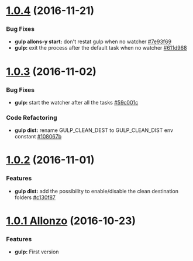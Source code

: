 <a name="1.0.4"></a>
# [1.0.4](https://github.com/CodeCorico/allons-y-gulp/compare/1.0.3...1.0.4) (2016-11-21)

### Bug Fixes
* **gulp allons-y start:** don't restat gulp when no watcher [#7e93f69](https://github.com/CodeCorico/allons-y-gulp/commit/7e93f69)
* **gulp:** exit the process after the default task when no watcher [#611d968](https://github.com/CodeCorico/allons-y-gulp/commit/611d968)

<a name="1.0.3"></a>
# [1.0.3](https://github.com/CodeCorico/allons-y-gulp/compare/1.0.2...1.0.3) (2016-11-02)

### Bug Fixes
* **gulp:** start the watcher after all the tasks [#59c001c](https://github.com/CodeCorico/allons-y-gulp/commit/59c001c)

### Code Refactoring
* **gulp dist:** rename GULP_CLEAN_DEST to GULP_CLEAN_DIST env constant [#108067b](https://github.com/CodeCorico/allons-y-gulp/commit/108067b)

<a name="1.0.2"></a>
# [1.0.2](https://github.com/CodeCorico/allons-y-gulp/compare/1.0.1...1.0.2) (2016-11-01)

### Features
* **gulp dist:** add the possibility to enable/disable the clean destination folders [#c130f87](https://github.com/CodeCorico/allons-y-gulp/commit/c130f87)

<a name="1.0.1"></a>
# [1.0.1 Allonzo](https://github.com/CodeCorico/allons-y-gulp/releases/tag/1.0.1) (2016-10-23)

### Features
* **gulp:** First version
